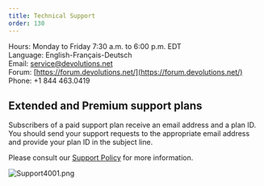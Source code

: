 ```yaml
---
title: Technical Support
order: 130
---
```


Hours: Monday to Friday 7:30 a.m. to 6:00 p.m. EDT  
Language: English-Français-Deutsch  
Email: [service@devolutions.net](mailto:service@devolutions.net)  
Forum: [https://forum.devolutions.net/](https://forum.devolutions.net/)  
Phone: +1 844 463.0419  

## Extended and Premium support plans 

Subscribers of a paid support plan receive an email address and a plan ID. You should send your support requests to the appropriate email address and provide your plan ID in the subject line.  

Please consult our [Support Policy](https://devolutions.net/legal/software-license-agreements) for more information.  

![Support4001.png](/img/en/cloud/Support4001.png) 

